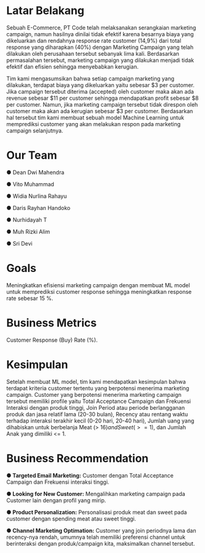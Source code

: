 # Latar Belakang
Sebuah E-Commerce, PT Code telah melaksanakan serangkaian marketing campaign, namun hasilnya dinilai tidak efektif karena besarnya biaya yang dikeluarkan dan rendahnya response rate customer (14,9%) dari total response yang diharapkan (40%) dengan Marketing Campaign yang telah dilakukan oleh perusahaan tersebut sebanyak lima kali. Berdasarkan permasalahan tersebut, marketing campaign yang dilakukan menjadi tidak efektif dan efisien sehingga menyebabkan kerugian. 

Tim kami mengasumsikan bahwa setiap campaign marketing yang dilakukan, terdapat biaya yang dikeluarkan yaitu sebesar $3 per customer. Jika campaign tersebut diterima (accepted) oleh customer maka akan ada revenue sebesar $11 per customer sehingga mendapatkan profit sebesar $8 per customer. Namun, jika marketing campaign tersebut tidak direspon oleh customer maka akan ada kerugian sebesar $3 per customer. Berdasarkan hal tersebut tim kami membuat sebuah model Machine Learning untuk memprediksi customer yang akan melakukan respon pada marketing campaign selanjutnya.

# Our Team
● Dean Dwi Mahendra

● Vito Muhammad

● Widia Nurlina Rahayu

● Daris Rayhan Handoko

● Nurhidayah T

● Muh Rizki Alim

● Sri Devi

# Goals
Meningkatkan efisiensi marketing campaign dengan membuat ML model untuk memprediksi customer response sehingga meningkatkan response rate sebesar 15 %.


# Business Metrics
Customer Response (Buy) Rate (%).


# Kesimpulan
Setelah membuat ML model, tim kami mendapatkan kesimpulan bahwa terdapat kriteria customer tertentu yang berpotensi menerima marketing campaign. Customer yang berpotensi menerima marketing campaign tersebut memiliki profile yaitu Total Acceptance Campaign dan Frekuensi Interaksi dengan produk tinggi, Join Period atau periode berlangganan produk dan jasa relatif lama (20-30 bulan), Recency atau rentang waktu terhadap interaksi terakhir kecil (0-20 hari, 20-40 hari), Jumlah uang yang dihabiskan untuk berbelanja Meat (> 16$) and Sweet (>= 1$), dan Jumlah Anak yang dimiliki <= 1.


# Business Recommendation
**● Targeted Email Marketing:**
Customer dengan Total Acceptance Campaign dan Frekuensi interaksi tinggi.

**● Looking for New Customer:**
Mengalihkan marketing campaign pada Customer lain dengan profil yang mirip.

**● Product Personalization:**
Personalisasi produk meat dan sweet pada customer dengan spending meat atau sweet tinggi.

**● Channel Marketing Optimation:**
Customer yang join periodnya lama dan recency-nya rendah, umumnya telah memiliki preferensi channel untuk berinteraksi dengan produk/campaign kita, maksimalkan channel tersebut.
